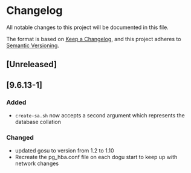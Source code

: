 # Changelog

All notable changes to this project will be documented in this file.

The format is based on [Keep a Changelog](https://keepachangelog.com/en/1.0.0/),
and this project adheres to [Semantic Versioning](https://semver.org/spec/v2.0.0.html).

## [Unreleased]

## [9.6.13-1]

### Added

* `create-sa.sh` now accepts a second argument which represents the database collation

### Changed

* updated gosu to version from 1.2 to 1.10
* Recreate the pg_hba.conf file on each dogu start to keep up with
  network changes
